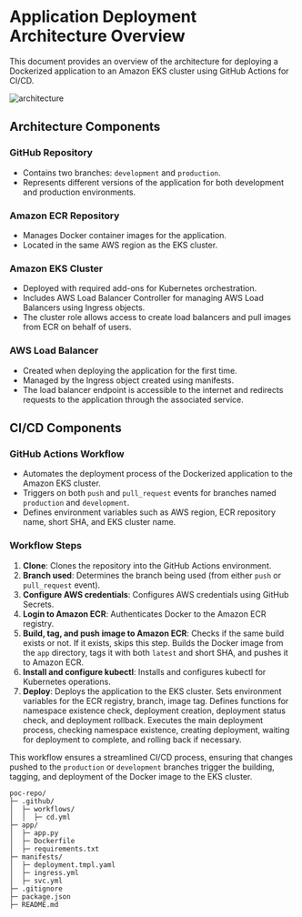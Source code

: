 
# Application Deployment Architecture Overview
 
This document provides an overview of the architecture for deploying a Dockerized application to an Amazon EKS cluster using GitHub Actions for CI/CD.
 
![architecture](https://github.com/parthsuva911/poc-repo/assets/36154055/655e7dce-4eaf-4bb7-abd8-1a56ca406149)

## Architecture Components
 
### GitHub Repository
- Contains two branches: `development` and `production`.
- Represents different versions of the application for both development and production environments.
 
### Amazon ECR Repository
- Manages Docker container images for the application.
- Located in the same AWS region as the EKS cluster.
 
### Amazon EKS Cluster
- Deployed with required add-ons for Kubernetes orchestration.
- Includes AWS Load Balancer Controller for managing AWS Load Balancers using Ingress objects.
- The cluster role allows access to create load balancers and pull images from ECR on behalf of users.
 
### AWS Load Balancer
- Created when deploying the application for the first time.
- Managed by the Ingress object created using manifests.
- The load balancer endpoint is accessible to the internet and redirects requests to the application through the associated service.
 
## CI/CD Components
 
### GitHub Actions Workflow
- Automates the deployment process of the Dockerized application to the Amazon EKS cluster.
- Triggers on both `push` and `pull_request` events for branches named `production` and `development`.
- Defines environment variables such as AWS region, ECR repository name, short SHA, and EKS cluster name.
 
### Workflow Steps
1. **Clone**: Clones the repository into the GitHub Actions environment.
2. **Branch used**: Determines the branch being used (from either `push` or `pull_request` event).
3. **Configure AWS credentials**: Configures AWS credentials using GitHub Secrets.
4. **Login to Amazon ECR**: Authenticates Docker to the Amazon ECR registry.
5. **Build, tag, and push image to Amazon ECR**: Checks if the same build exists or not. If it exists, skips this step. Builds the Docker image from the `app` directory, tags it with both `latest` and short SHA, and pushes it to Amazon ECR.
6. **Install and configure kubectl**: Installs and configures kubectl for Kubernetes operations.
7. **Deploy**: Deploys the application to the EKS cluster. Sets environment variables for the ECR registry, branch, image tag. Defines functions for namespace existence check, deployment creation, deployment status check, and deployment rollback. Executes the main deployment process, checking namespace existence, creating deployment, waiting for deployment to complete, and rolling back if necessary.
 

This workflow ensures a streamlined CI/CD process, ensuring that changes pushed to the `production` or `development` branches trigger the building, tagging, and deployment of the Docker image to the EKS cluster.

```
poc-repo/
├─ .github/
│  ├─ workflows/
│  │  ├─ cd.yml
├─ app/
│  ├─ app.py
│  ├─ Dockerfile
│  ├─ requirements.txt
├─ manifests/
│  ├─ deployment.tmpl.yaml
│  ├─ ingress.yml
│  ├─ svc.yml
├─ .gitignore
├─ package.json
├─ README.md
```
